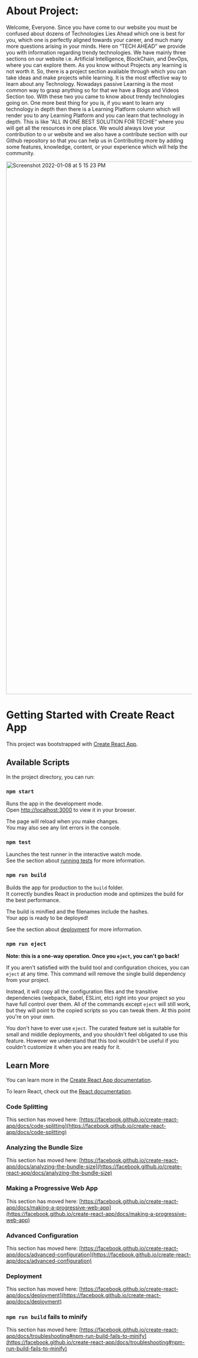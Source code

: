 # About Project:

Welcome, Everyone.
Since you have come to our website you must be confused about dozens of Technologies Lies Ahead which one is best for you, which one is perfectly aligned towards your career, and much many more questions arising in your minds. Here on “TECH AHEAD” we provide you with information regarding trendy technologies. We have mainly three sections on our website i.e. Artificial Intelligence, BlockChain, and DevOps, where you can explore them. As you know without Projects any learning is not worth it. So, there is a project section available through which you can take ideas and make projects while learning. It is the most effective way to learn about any Technology. Nowadays passive Learning is the most common way to grasp anything so for that we have a Blogs and Videos Section too. With these two you came to know about trendy technologies going on. One more best thing for you is, if you want to learn any technology in depth then there is a Learning Platform column which will render you to any Learning Platform and you can learn that technology in depth.
This is like “ALL IN ONE BEST SOLUTION FOR TECHIE” where you will get all the resources in one place.
We would always love your contribution to o
ur website and we also have a contribute section with our Github repository so that you can help us in Contributing more by adding some features, knowledge, content, or your experience which will help the community.

<img width="1440" alt="Screenshot 2022-01-08 at 5 15 23 PM" src="https://user-images.githubusercontent.com/78820926/148642909-a5c2f743-8361-41ea-a243-17f35a6f8e0c.png">


# Getting Started with Create React App

This project was bootstrapped with [Create React App](https://github.com/facebook/create-react-app).

## Available Scripts

In the project directory, you can run:

### `npm start`

Runs the app in the development mode.\
Open [http://localhost:3000](http://localhost:3000) to view it in your browser.

The page will reload when you make changes.\
You may also see any lint errors in the console.

### `npm test`

Launches the test runner in the interactive watch mode.\
See the section about [running tests](https://facebook.github.io/create-react-app/docs/running-tests) for more information.

### `npm run build`

Builds the app for production to the `build` folder.\
It correctly bundles React in production mode and optimizes the build for the best performance.

The build is minified and the filenames include the hashes.\
Your app is ready to be deployed!

See the section about [deployment](https://facebook.github.io/create-react-app/docs/deployment) for more information.

### `npm run eject`

**Note: this is a one-way operation. Once you `eject`, you can't go back!**

If you aren't satisfied with the build tool and configuration choices, you can `eject` at any time. This command will remove the single build dependency from your project.

Instead, it will copy all the configuration files and the transitive dependencies (webpack, Babel, ESLint, etc) right into your project so you have full control over them. All of the commands except `eject` will still work, but they will point to the copied scripts so you can tweak them. At this point you're on your own.

You don't have to ever use `eject`. The curated feature set is suitable for small and middle deployments, and you shouldn't feel obligated to use this feature. However we understand that this tool wouldn't be useful if you couldn't customize it when you are ready for it.

## Learn More

You can learn more in the [Create React App documentation](https://facebook.github.io/create-react-app/docs/getting-started).

To learn React, check out the [React documentation](https://reactjs.org/).

### Code Splitting

This section has moved here: [https://facebook.github.io/create-react-app/docs/code-splitting](https://facebook.github.io/create-react-app/docs/code-splitting)

### Analyzing the Bundle Size

This section has moved here: [https://facebook.github.io/create-react-app/docs/analyzing-the-bundle-size](https://facebook.github.io/create-react-app/docs/analyzing-the-bundle-size)

### Making a Progressive Web App

This section has moved here: [https://facebook.github.io/create-react-app/docs/making-a-progressive-web-app](https://facebook.github.io/create-react-app/docs/making-a-progressive-web-app)

### Advanced Configuration

This section has moved here: [https://facebook.github.io/create-react-app/docs/advanced-configuration](https://facebook.github.io/create-react-app/docs/advanced-configuration)

### Deployment

This section has moved here: [https://facebook.github.io/create-react-app/docs/deployment](https://facebook.github.io/create-react-app/docs/deployment)

### `npm run build` fails to minify

This section has moved here: [https://facebook.github.io/create-react-app/docs/troubleshooting#npm-run-build-fails-to-minify](https://facebook.github.io/create-react-app/docs/troubleshooting#npm-run-build-fails-to-minify)
